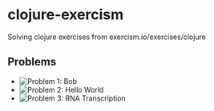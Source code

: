 # clojure-exercism

Solving clojure exercises from exercism.io/exercises/clojure

## Problems

- ![Problem 1: Bob]('/bob')
- ![Problem 2: Hello World]('/hello-world')
- ![Problem 3: RNA Transcription]('/rna-transcription')
